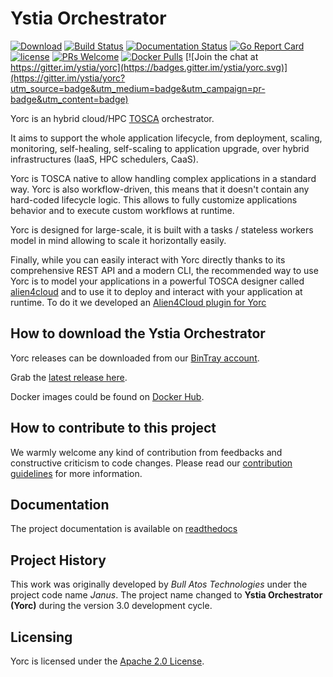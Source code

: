 # Ystia Orchestrator

[![Download](https://api.bintray.com/packages/ystia/yorc-engine/distributions/images/download.svg?version=3.2.1)](https://bintray.com/ystia/yorc-engine/distributions/3.2.1/link) [![Build Status](https://travis-ci.org/ystia/yorc.svg?branch=release/3.2)](https://travis-ci.org/ystia/yorc) [![Documentation Status](https://readthedocs.org/projects/yorc/badge/?version=latest)](http://yorc.readthedocs.io/en/latest/?badge=latest) [![Go Report Card](https://goreportcard.com/badge/github.com/ystia/yorc)](https://goreportcard.com/report/github.com/ystia/yorc) [![license](https://img.shields.io/github/license/ystia/yorc.svg)](https://github.com/ystia/yorc/blob/develop/LICENSE) [![PRs Welcome](https://img.shields.io/badge/PRs-welcome-brightgreen.svg?style=flat-square)](http://makeapullrequest.com) [![Docker Pulls](https://img.shields.io/docker/pulls/ystia/yorc.svg?style=flat)](https://hub.docker.com/r/ystia/yorc) [![Join the chat at https://gitter.im/ystia/yorc](https://badges.gitter.im/ystia/yorc.svg)](https://gitter.im/ystia/yorc?utm_source=badge&utm_medium=badge&utm_campaign=pr-badge&utm_content=badge)

Yorc is an hybrid cloud/HPC [TOSCA](http://docs.oasis-open.org/tosca/TOSCA-Simple-Profile-YAML/v1.2/TOSCA-Simple-Profile-YAML-v1.2.html) orchestrator.

It aims to support the whole application lifecycle, from deployment, scaling, monitoring, self-healing, self-scaling to application upgrade, over hybrid infrastructures (IaaS, HPC schedulers, CaaS).

Yorc is TOSCA native to allow handling complex applications in a standard way. Yorc is also workflow-driven,
this means that it doesn't contain any hard-coded lifecycle logic. This allows to fully customize applications behavior and to execute custom workflows at runtime.

Yorc is designed for large-scale, it is built with a tasks / stateless workers model in mind allowing to scale it
horizontally easily.

Finally, while you can easily interact with Yorc directly thanks to its comprehensive REST API and a modern CLI,
the recommended way to use Yorc is to model your applications in a powerful TOSCA designer called [alien4cloud](https://alien4cloud.github.io) and to use it to deploy and interact with your application at runtime. To do it
we developed an [Alien4Cloud plugin for Yorc](https://github.com/ystia/yorc-a4c-plugin)

## How to download the Ystia Orchestrator

Yorc releases can be downloaded from our [BinTray account](https://bintray.com/ystia/yorc-engine/distributions).

Grab the [latest release here](https://bintray.com/ystia/yorc-engine/distributions/_latestVersion).

Docker images could be found on [Docker Hub](https://hub.docker.com/r/ystia/yorc).

## How to contribute to this project

We warmly welcome any kind of contribution from feedbacks and constructive criticism to code changes.
Please read our [contribution guidelines](CONTRIBUTING.md) for more information.

## Documentation

The project documentation is available on [readthedocs](http://yorc.readthedocs.io/en/latest/)

## Project History

This work was originally developed by _Bull Atos Technologies_ under the project code name _Janus_. The project name changed to __Ystia Orchestrator **(Yorc)**__ during the version 3.0 development cycle.

## Licensing

Yorc is licensed under the [Apache 2.0 License](LICENSE).
